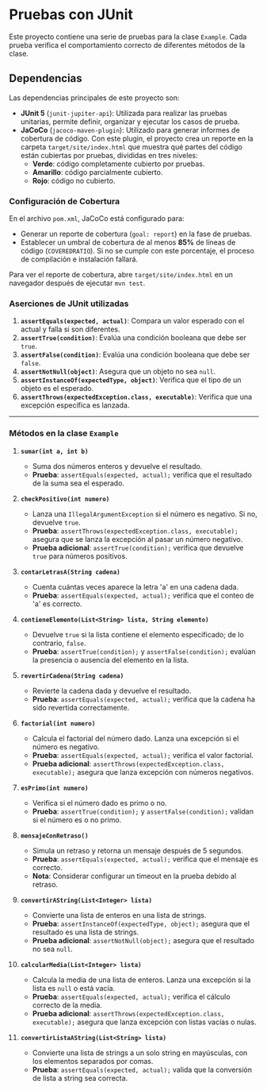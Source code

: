 # Pruebas con JUnit

Este proyecto contiene una serie de pruebas para la clase `Example`. Cada prueba verifica el comportamiento correcto de diferentes métodos de la clase. 

## Dependencias

Las dependencias principales de este proyecto son:

- **JUnit 5** (`junit-jupiter-api`): Utilizada para realizar las pruebas unitarias, permite definir, organizar y ejecutar los casos de prueba.  
- **JaCoCo** (`jacoco-maven-plugin`): Utilizado para generar informes de cobertura de código. Con este plugin, el proyecto crea un reporte en la carpeta `target/site/index.html` que muestra qué partes del código están cubiertas por pruebas, divididas en tres niveles:
  - **Verde**: código completamente cubierto por pruebas.
  - **Amarillo**: código parcialmente cubierto.
  - **Rojo**: código no cubierto.

### Configuración de Cobertura

En el archivo `pom.xml`, JaCoCo está configurado para:

- Generar un reporte de cobertura (`goal: report`) en la fase de pruebas.
- Establecer un umbral de cobertura de al menos **85%** de líneas de código (`COVEREDRATIO`). Si no se cumple con este porcentaje, el proceso de compilación e instalación fallará. 

Para ver el reporte de cobertura, abre `target/site/index.html` en un navegador después de ejecutar `mvn test`.

### Aserciones de JUnit utilizadas

1. **`assertEquals(expected, actual)`**: Compara un valor esperado con el actual y falla si son diferentes.
2. **`assertTrue(condition)`**: Evalúa una condición booleana que debe ser `true`.
3. **`assertFalse(condition)`**: Evalúa una condición booleana que debe ser `false`.
4. **`assertNotNull(object)`**: Asegura que un objeto no sea `null`.
5. **`assertInstanceOf(expectedType, object)`**: Verifica que el tipo de un objeto es el esperado.
6. **`assertThrows(expectedException.class, executable)`**: Verifica que una excepción específica es lanzada.

---

### Métodos en la clase `Example`

1. **`sumar(int a, int b)`**
   - Suma dos números enteros y devuelve el resultado.
   - **Prueba**: `assertEquals(expected, actual);` verifica que el resultado de la suma sea el esperado.

2. **`checkPositivo(int numero)`**
   - Lanza una `IllegalArgumentException` si el número es negativo. Si no, devuelve `true`.
   - **Prueba**: `assertThrows(expectedException.class, executable);` asegura que se lanza la excepción al pasar un número negativo.
   - **Prueba adicional**: `assertTrue(condition);` verifica que devuelve `true` para números positivos.

3. **`contarLetrasA(String cadena)`**
   - Cuenta cuántas veces aparece la letra 'a' en una cadena dada.
   - **Prueba**: `assertEquals(expected, actual);` verifica que el conteo de 'a' es correcto.

4. **`contieneElemento(List<String> lista, String elemento)`**
   - Devuelve `true` si la lista contiene el elemento especificado; de lo contrario, `false`.
   - **Prueba**: `assertTrue(condition);` y `assertFalse(condition);` evalúan la presencia o ausencia del elemento en la lista.

5. **`revertirCadena(String cadena)`**
   - Revierte la cadena dada y devuelve el resultado.
   - **Prueba**: `assertEquals(expected, actual);` verifica que la cadena ha sido revertida correctamente.

6. **`factorial(int numero)`**
   - Calcula el factorial del número dado. Lanza una excepción si el número es negativo.
   - **Prueba**: `assertEquals(expected, actual);` verifica el valor factorial.
   - **Prueba adicional**: `assertThrows(expectedException.class, executable);` asegura que lanza excepción con números negativos.

7. **`esPrimo(int numero)`**
   - Verifica si el número dado es primo o no.
   - **Prueba**: `assertTrue(condition);` y `assertFalse(condition);` validan si el número es o no primo.

8. **`mensajeConRetraso()`**
   - Simula un retraso y retorna un mensaje después de 5 segundos.
   - **Prueba**: `assertEquals(expected, actual);` verifica que el mensaje es correcto.
   - **Nota**: Considerar configurar un timeout en la prueba debido al retraso.

9. **`convertirAString(List<Integer> lista)`**
   - Convierte una lista de enteros en una lista de strings.
   - **Prueba**: `assertInstanceOf(expectedType, object);` asegura que el resultado es una lista de strings.
   - **Prueba adicional**: `assertNotNull(object);` asegura que el resultado no sea `null`.

10. **`calcularMedia(List<Integer> lista)`**
    - Calcula la media de una lista de enteros. Lanza una excepción si la lista es `null` o está vacía.
    - **Prueba**: `assertEquals(expected, actual);` verifica el cálculo correcto de la media.
    - **Prueba adicional**: `assertThrows(expectedException.class, executable);` asegura que lanza excepción con listas vacías o nulas.

11. **`convertirListaAString(List<String> lista)`**
    - Convierte una lista de strings a un solo string en mayúsculas, con los elementos separados por comas.
    - **Prueba**: `assertEquals(expected, actual);` valida que la conversión de lista a string sea correcta.
